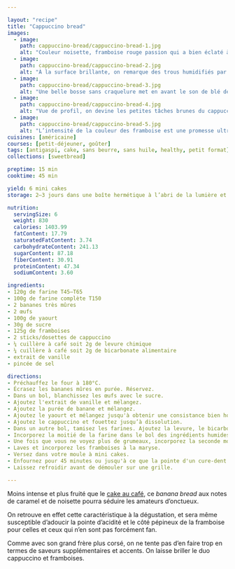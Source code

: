 ```yaml
---

layout: "recipe"
title: "Cappuccino bread"
images:
  - image:
    path: cappuccino-bread/cappuccino-bread-1.jpg
    alt: "Couleur noisette, framboise rouge passion qui a bien éclaté à la cuisson."
  - image:
    path: cappuccino-bread/cappuccino-bread-2.jpg
    alt: "À la surface brillante, on remarque des trous humidifiés par le jus des framboises."
  - image:
    path: cappuccino-bread/cappuccino-bread-3.jpg
    alt: "Une belle bosse sans craquelure met en avant le son de blé de la farine complète."
  - image:
    path: cappuccino-bread/cappuccino-bread-4.jpg
    alt: "Vue de profil, on devine les petites tâches brunes du cappuccino en poudre."
  - image:
    path: cappuccino-bread/cappuccino-bread-5.jpg
    alt: "L’intensité de la couleur des framboise est une promesse ultra généreuse. Le contraste est vraiment saisissant."
cuisines: [américaine]
courses: [petit-déjeuner, goûter]
tags: [antigaspi, cake, sans beurre, sans huile, healthy, petit format]
collections: [sweetbread]

preptime: 15 min
cooktime: 45 min

yield: 6 mini cakes
storage: 2–3 jours dans une boîte hermétique à l’abri de la lumière et de la chaleur. 5 jours au frigo. 2 mois au congélateur.

nutrition:
  servingSize: 6
  weight: 830
  calories: 1403.99
  fatContent: 17.79
  saturatedFatContent: 3.74
  carbohydrateContent: 241.13
  sugarContent: 87.18
  fiberContent: 30.91
  proteinContent: 47.34
  sodiumContent: 3.60

ingredients:
- 120g de farine T45–T65
- 100g de farine complète T150
- 2 bananes très mûres
- 2 œufs
- 100g de yaourt
- 30g de sucre
- 125g de framboises
- 2 sticks/dosettes de cappuccino
- ¼ cuillère à café soit 2g de levure chimique
- ¼ cuillère à café soit 2g de bicarbonate alimentaire
- extrait de vanille
- pincée de sel

directions:
- Préchauffez le four à 180°C.
- Écrasez les bananes mûres en purée. Réservez.
- Dans un bol, blanchissez les œufs avec le sucre.
- Ajoutez l'extrait de vanille et mélangez. 
- Ajoutez la purée de banane et mélangez.
- Ajoutez le yaourt et mélangez jusqu'à obtenir une consistance bien homogène.
- Ajoutez le cappuccino et fouettez jusqu’à dissolution.
- Dans un autre bol, tamisez les farines. Ajoutez la levure, le bicarbonate et le sel. Mélangez. 
- Incorporez la moitié de la farine dans le bol des ingrédients humides à la maryse. 
- Une fois que vous ne voyez plus de grumeaux, incorporez la seconde moitié. Réservez.
- Laves et incorporez les framboises à la maryse.
- Versez dans votre moule à mini cakes. 
- Enfournez pour 45 minutes ou jusqu'à ce que la pointe d'un cure-dent ressorte sèche. 
- Laissez refroidir avant de démouler sur une grille. 

---
```


Moins intense et plus fruité que le [cake au café](coffee-bread.html), ce <i lang="en">banana bread</i> aux notes de caramel et de noisette pourra séduire les amateurs d’onctueux. 

On retrouve en effet cette caractéristique à la dégustation, et sera même susceptible d’adoucir la pointe d’acidité et le côté pépineux de la framboise pour celles et ceux qui n’en sont pas forcément fan.

Comme avec son grand frère plus corsé, on ne tente pas d’en faire trop en termes de saveurs supplémentaires et accents. On laisse briller le duo cappuccino et framboises.
